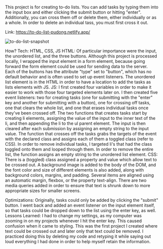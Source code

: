 This project is for creating to-do lists. You can add tasks by typing them into the input box and either clicking the submit button or hitting "enter". Additionally, you can cross them off or delete them, either individually or as a whole. In order to delete an individual tass, you must first cross it out.

Link: https://to-do-list-pudong.netlify.app/

![to-do-list-snapshot](https://user-images.githubusercontent.com/98935149/164950574-8d3f8a78-7c08-4ed3-ad48-ab2e806b0063.jpg)

How?
Tech: HTML, CSS, JS
HTML: Of particular importance were the input, the unordered list, and the three buttons. Although this project is processed locally, I wrapped the input element in a form element, because going forward the form element could be used for sending data to the server. Each of the buttons has the attribute "type" set to "button", which has no default behavior and is often used to set up event listeners. The unordered list element is in the HTML in order to have a location to add the tasks as lists elements with JS. 
JS: I first created four variables in order to make it easier to work with those four targeted elements later on. I then created five event listeners: two for creating tasks (one for submitting with the "enter" key and another for submitting with a button), one for crossing off tasks, one that clears the whole list, and one that erases individual tasks once they've been crossed off. The two functions that creates tasks start by creating li elements, assigning the value of the input to the inner text of the li, and then appending the li to the ul parent element. The input is then cleared after each submission by assigning an empty string to the input value. The function that crosses off the tasks grabs the targets of the event with the declared class and assigns each of them a toggled class (refer to CSS). In order to remove individual tasks, I targeted li's that had the class toggled onto them and looped through them. In order to remove the entire list, the function assigns an empty string to the unordered list element. 
CSS: There is a (toggled) class assigned a property and value which allow text to be crossed out. A background image is added to the body of the DOM, and the font color and size of different elements is also added, along with background colors, margins, and padding. Several items are aligned using an automatic margin, flexbox, or the property text-align. There are two media queries added in order to ensure that text is shrunk down to more appropriate sizes for smaller screens. 

Optimizations: Originally, tasks could only be added by clicking the "submit" button. I went back and added an event listener on the input element itself, so that tasks could be dropped down to the list using the enter key, as well.
Lessons Learned: I had to change my settings, as my computer was zooming in on my projects whenever I hit the enter key. This caused confusion when it came to styling. This was the first project I created where text could be crossed out and later only that text could be removed. I practiced doing this by deleting my code and retyping it while saying out loud everything I had done in order to help myself retain the information.

